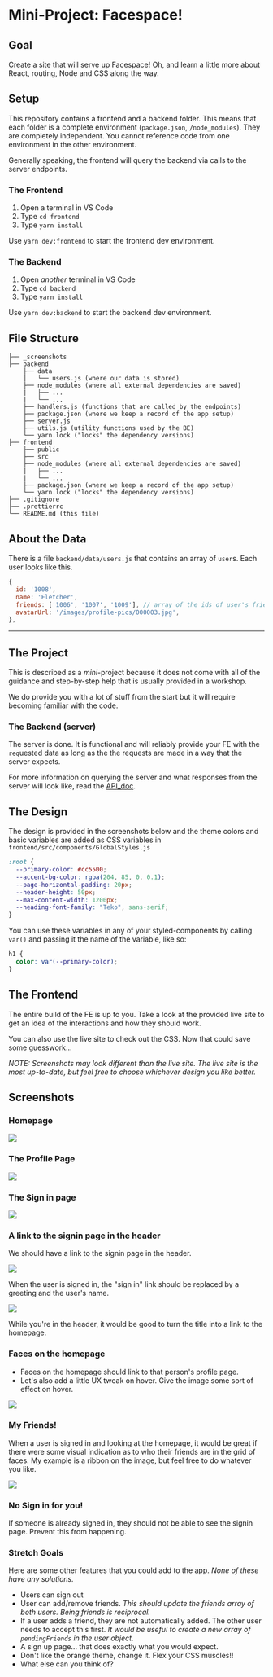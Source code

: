 # Mini-Project: Facespace!

## Goal

Create a site that will serve up Facespace! Oh, and learn a little more about React, routing, Node and CSS along the way.

## Setup

This repository contains a frontend and a backend folder. This means that each folder is a complete environment (`package.json`, `/node_modules`). They are completely independent. You cannot reference code from one environment in the other environment.

Generally speaking, the frontend will query the backend via calls to the server endpoints.

### The Frontend

1. Open a terminal in VS Code
2. Type `cd frontend`
3. Type `yarn install`

Use `yarn dev:frontend` to start the frontend dev environment.

### The Backend

1. Open _another_ terminal in VS Code
2. Type `cd backend`
3. Type `yarn install`

Use `yarn dev:backend` to start the backend dev environment.

## File Structure

```
├── _screenshots
├── backend
    ├── data
    |   └── users.js (where our data is stored)
    ├── node_modules (where all external dependencies are saved)
    |   ├── ...
    |   └── ...
    ├── handlers.js (functions that are called by the endpoints)
    ├── package.json (where we keep a record of the app setup)
    ├── server.js
    ├── utils.js (utility functions used by the BE)
    └── yarn.lock ("locks" the dependency versions)
├── frontend
    ├── public
    ├── src
    ├── node_modules (where all external dependencies are saved)
    |   ├── ...
    |   └── ...
    ├── package.json (where we keep a record of the app setup)
    └── yarn.lock ("locks" the dependency versions)
├── .gitignore
├── .prettierrc
└── README.md (this file)
```

## About the Data

There is a file `backend/data/users.js` that contains an array of `user`s. Each user looks like this.

```js
{
  id: '1008',
  name: 'Fletcher',
  friends: ['1006', '1007', '1009'], // array of the ids of user's friends
  avatarUrl: '/images/profile-pics/000003.jpg',
},
```

---

## The Project

This is described as a _mini_-project because it does not come with all of the guidance and step-by-step help that is usually provided in a workshop.

We do provide you with a lot of stuff from the start but it will require becoming familiar with the code.

### The Backend (server)

The server is done. It is functional and will reliably provide your FE with the `req`uested data as long as the the requests are made in a way that the server expects.

For more information on querying the server and what responses from the server will look like, read the [API_doc](backend/API_doc.md).

## The Design

The design is provided in the screenshots below and the theme colors and basic variables are added as CSS variables in `frontend/src/components/GlobalStyles.js`

```css
:root {
  --primary-color: #cc5500;
  --accent-bg-color: rgba(204, 85, 0, 0.1);
  --page-horizontal-padding: 20px;
  --header-height: 50px;
  --max-content-width: 1200px;
  --heading-font-family: "Teko", sans-serif;
}
```

You can use these variables in any of your styled-components by calling `var()` and passing it the name of the variable, like so:

```css
h1 {
  color: var(--primary-color);
}
```

## The Frontend

The entire build of the FE is up to you. Take a look at the provided live site to get an idea of the interactions and how they should work.

You can also use the live site to check out the CSS. Now that could save some guesswork...

_NOTE: Screenshots may look different than the live site. The live site is the most up-to-date, but feel free to choose whichever design you like better._

## Screenshots

### Homepage

<img src="./_screenshots/homepage_3.png" />

### The Profile Page

<img src="./_screenshots/profile_3.png" />

### The Sign in page

<img src="./_screenshots/signin_2.png" />

### A link to the signin page in the header

We should have a link to the signin page in the header.

<img src="./_screenshots/signin_button.png" />

When the user is signed in, the "sign in" link should be replaced by a greeting and the user's name.

<img src="./_screenshots/signin_signedin.png" />

While you're in the header, it would be good to turn the title into a link to the homepage.

### Faces on the homepage

- Faces on the homepage should link to that person's profile page.
- Let's also add a little UX tweak on hover. Give the image some sort of effect on hover.

<img src="./_screenshots/home-links.gif" />

### My Friends!

When a user is signed in and looking at the homepage, it would be great if there were some visual indication as to who their friends are in the grid of faces. My example is a ribbon on the image, but feel free to do whatever you like.

<img src="./_screenshots/homepage_4.png" />

### No Sign in for you!

If someone is already signed in, they should not be able to see the signin page. Prevent this from happening.

### Stretch Goals

Here are some other features that you could add to the app. _None of these have any solutions._

- Users can sign out
- User can add/remove friends. _This should update the friends array of both users. Being friends is reciprocal._
- If a user adds a friend, they are not automatically added. The other user needs to accept this first. _It would be useful to create a new array of `pendingFriends` in the user object._
- A sign up page... that does exactly what you would expect.
- Don't like the orange theme, change it. Flex your CSS muscles!!
- What else can you think of?
